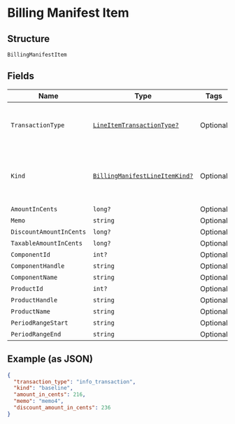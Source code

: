 
# Billing Manifest Item

## Structure

`BillingManifestItem`

## Fields

| Name | Type | Tags | Description |
|  --- | --- | --- | --- |
| `TransactionType` | [`LineItemTransactionType?`](../../doc/models/line-item-transaction-type.md) | Optional | A handle for the line item transaction type |
| `Kind` | [`BillingManifestLineItemKind?`](../../doc/models/billing-manifest-line-item-kind.md) | Optional | A handle for the billing manifest line item kind |
| `AmountInCents` | `long?` | Optional | - |
| `Memo` | `string` | Optional | - |
| `DiscountAmountInCents` | `long?` | Optional | - |
| `TaxableAmountInCents` | `long?` | Optional | - |
| `ComponentId` | `int?` | Optional | - |
| `ComponentHandle` | `string` | Optional | - |
| `ComponentName` | `string` | Optional | - |
| `ProductId` | `int?` | Optional | - |
| `ProductHandle` | `string` | Optional | - |
| `ProductName` | `string` | Optional | - |
| `PeriodRangeStart` | `string` | Optional | - |
| `PeriodRangeEnd` | `string` | Optional | - |

## Example (as JSON)

```json
{
  "transaction_type": "info_transaction",
  "kind": "baseline",
  "amount_in_cents": 216,
  "memo": "memo4",
  "discount_amount_in_cents": 236
}
```

